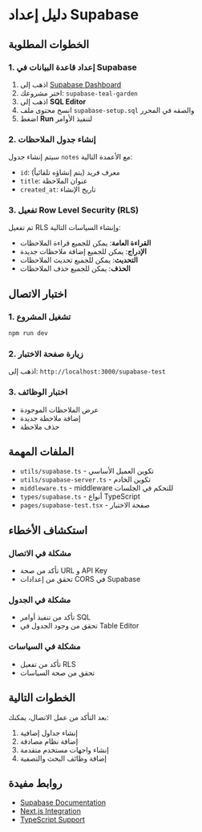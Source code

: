 # دليل إعداد Supabase

## الخطوات المطلوبة

### 1. إعداد قاعدة البيانات في Supabase

1. اذهب إلى [Supabase Dashboard](https://supabase.com/dashboard)
2. اختر مشروعك: `supabase-teal-garden`
3. اذهب إلى **SQL Editor**
4. انسخ محتوى ملف `supabase-setup.sql` والصقه في المحرر
5. اضغط **Run** لتنفيذ الأوامر

### 2. إنشاء جدول الملاحظات

سيتم إنشاء جدول `notes` مع الأعمدة التالية:
- `id`: معرف فريد (يتم إنشاؤه تلقائياً)
- `title`: عنوان الملاحظة
- `created_at`: تاريخ الإنشاء

### 3. تفعيل Row Level Security (RLS)

تم تفعيل RLS وإنشاء السياسات التالية:
- **القراءة العامة**: يمكن للجميع قراءة الملاحظات
- **الإدراج**: يمكن للجميع إضافة ملاحظات جديدة
- **التحديث**: يمكن للجميع تحديث الملاحظات
- **الحذف**: يمكن للجميع حذف الملاحظات

## اختبار الاتصال

### 1. تشغيل المشروع

```bash
npm run dev
```

### 2. زيارة صفحة الاختبار

اذهب إلى: `http://localhost:3000/supabase-test`

### 3. اختبار الوظائف

- عرض الملاحظات الموجودة
- إضافة ملاحظة جديدة
- حذف ملاحظة

## الملفات المهمة

- `utils/supabase.ts` - تكوين العميل الأساسي
- `utils/supabase-server.ts` - تكوين الخادم
- `middleware.ts` - middleware للتحكم في الجلسات
- `types/supabase.ts` - أنواع TypeScript
- `pages/supabase-test.tsx` - صفحة الاختبار

## استكشاف الأخطاء

### مشكلة في الاتصال
- تأكد من صحة URL و API Key
- تحقق من إعدادات CORS في Supabase

### مشكلة في الجدول
- تأكد من تنفيذ أوامر SQL
- تحقق من وجود الجدول في Table Editor

### مشكلة في السياسات
- تأكد من تفعيل RLS
- تحقق من صحة السياسات

## الخطوات التالية

بعد التأكد من عمل الاتصال، يمكنك:

1. إنشاء جداول إضافية
2. إضافة نظام مصادقة
3. إنشاء واجهات مستخدم متقدمة
4. إضافة وظائف البحث والتصفية

## روابط مفيدة

- [Supabase Documentation](https://supabase.com/docs)
- [Next.js Integration](https://supabase.com/docs/guides/getting-started/tutorials/with-nextjs)
- [TypeScript Support](https://supabase.com/docs/guides/api/typescript-support)
